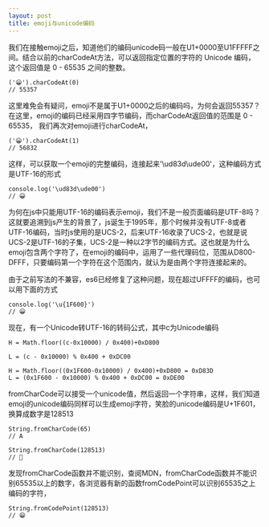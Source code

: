 ```yaml
---
layout: post
title: emoji与unicode编码
---
```


我们在接触emoji之后，知道他们的编码unicode码一般在U1+0000至U1FFFFF之间。结合以前的charCodeAt方法，可以返回指定位置的字符的 Unicode 编码，这个返回值是 0 - 65535 之间的整数。

~~~
('😀').charCodeAt(0)
// 55357
~~~

这里难免会有疑问，emoji不是属于U1+0000之后的编码吗，为何会返回55357？在这里，emoji的编码已经采用四字节编码，而charCodeAt返回值的范围是 0 - 65535， 我们再次对emoji进行charCodeAt，

~~~
('😀').charCodeAt(1)
// 56832
~~~

这样，可以获取一个emoji的完整编码，连接起来'\ud83d\ude00'，这种编码方式是UTF-16的形式

~~~
console.log('\ud83d\ude00')
// 😀
~~~

为何在js中只能用UTF-16的编码表示emoji，我们不是一般页面编码是UTF-8吗？这就要追溯到js产生的背景了，js诞生于1995年，那个时候并没有UTF-8或者UTF-16编码，当时js使用的是UCS-2，后来UTF-16收录了UCS-2，也就是说UCS-2是UTF-16的子集，UCS-2是一种以2字节的编码方式。这也就是为什么emoji包含两个字符了，在emoji的编码中，运用了一些代理码位，范围从D800-DFFF，只要编码第一个字符在这个范围内，就认为是由两个字符连接起来的。

由于之前写法的不兼容，es6已经修复了这种问题，现在超过UFFFF的编码，也可以用下面的方式

~~~
console.log('\u{1F600}')
// 😀
~~~

现在，有一个Unicode转UTF-16的转码公式，其中c为Unicode编码
~~~
H = Math.floor((c-0x10000) / 0x400)+0xD800

L = (c - 0x10000) % 0x400 + 0xDC00
~~~

~~~
H = Math.floor((0x1F600-0x10000) / 0x400)+0xD800 = 0xD83D
L = (0x1F600 - 0x10000) % 0x400 + 0xDC00 = 0xDE00
~~~

fromCharCode可以接受一个unicode值，然后返回一个字符串，这样，我们知道emoji的unicode编码同样可以生成emoji字符，笑脸的unicode编码是U+1F601，换算成数字是128513

~~~
String.fromCharCode(65)
// A

String.fromCharCode(128513)
// 
~~~
发现fromCharCode函数并不能识别，查阅MDN，fromCharCode函数并不能识别65535以上的数字，各浏览器有新的函数fromCodePoint可以识别65535之上编码的字符，

~~~
String.fromCodePoint(128513)
// 😁
~~~
